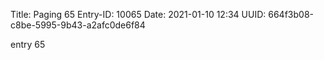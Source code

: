 Title: Paging 65
Entry-ID: 10065
Date: 2021-01-10 12:34
UUID: 664f3b08-c8be-5995-9b43-a2afc0de6f84

entry 65
